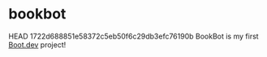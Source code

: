 # bookbot
HEAD
1722d688851e58372c5eb50f6c29db3efc76190b
BookBot is my first [Boot.dev](https://www.boot.dev) project!
